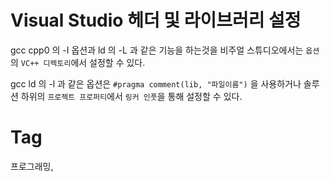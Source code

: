 Visual Studio 헤더 및 라이브러리 설정
================================

gcc cpp0 의 -I 옵션과 ld 의 -L 과 같은 기능을 하는것을 비주얼 스튜디오에서는 ``옵션``의 ``VC++ 디렉토리``에서 설정할 수 있다.

gcc ld 의 -l 과 같은 옵션은 ``#pragma comment(lib, "파일이름")`` 을 사용하거나 솔루션 하위의 ``프로젝트 프로퍼티``에서 ``링커 인풋``을 통해 설정할 수 있다.

Tag
====
프로그래밍,